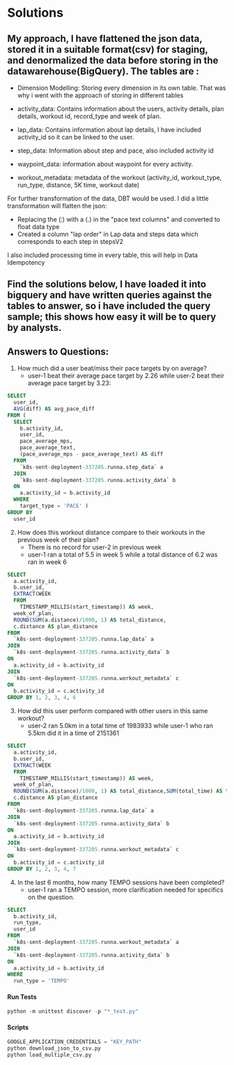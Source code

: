 # Solutions

## My approach, I have flattened the json data, stored it in a suitable format(csv) for staging, and denormalized the data before storing in the datawarehouse(BigQuery). The tables are :

- Dimension Modelling: Storing every dimension in its own table. That was why i went with the approach of storing in different tables 

- activity_data: Contains information about the users, activity details, plan details, workout id, record_type and week of plan.
- lap_data: Contains information about lap details, I have included activity_id so it can be linked to the user.
- step_data: Information about step and pace, also included activity id
- waypoint_data: information about waypoint for every activity.
- workout_metadata: metadata of the workout (activity_id, workout_type, run_type, distance, 5K time, workout date)

For further transformation of the data, DBT would be used. I did a little transformation will flatten the json:
- Replacing the (:) with a (.) in the "pace text columns" and converted to float data type
- Created a column "lap order" in Lap data and steps data which corresponds to each step in stepsV2

I also included processing time in every table, this will help in Data Idempotency 


## Find the solutions below, I have loaded it into bigquery and have written queries against the tables to answer, so i have included the query sample; this shows how easy it will be to query by analysts. 

## Answers to Questions:
1. How much did a user beat/miss their pace targets by on average?
    - user-1 beat their average pace target by 2.26 while user-2 beat their average pace target by 3.23:
```sql
SELECT
  user_id,
  AVG(diff) AS avg_pace_diff
FROM (
  SELECT
    b.activity_id,
    user_id,
    pace_average_mps,
    pace_average_text,
    (pace_average_mps - pace_average_text) AS diff
  FROM
    `k8s-sent-deployment-337205.runna.step_data` a
  JOIN
    `k8s-sent-deployment-337205.runna.activity_data` b
  ON
    a.activity_id = b.activity_id
  WHERE
    target_type = 'PACE' )
GROUP BY
  user_id
```
2. How does this workout distance compare to their workouts in the previous week of their plan?
    - There is no record for user-2 in previous week
    - user-1 ran a total of 5.5 in week 5 while a total distance of 6.2 was ran in week 6
```sql
SELECT
  a.activity_id,
  b.user_id,
  EXTRACT(WEEK
  FROM
    TIMESTAMP_MILLIS(start_timestamp)) AS week,
  week_of_plan,
  ROUND(SUM(a.distance)/1000, 1) AS total_distance,
  c.distance AS plan_distance
FROM
  `k8s-sent-deployment-337205.runna.lap_data` a
JOIN
  `k8s-sent-deployment-337205.runna.activity_data` b
ON
  a.activity_id = b.activity_id
JOIN
  `k8s-sent-deployment-337205.runna.workout_metadata` c
ON
  b.activity_id = c.activity_id
GROUP BY 1, 2, 3, 4, 6
```
3. How did this user perform compared with other users in this same workout?
    - user-2 ran 5.0km in a total time of 1983933 while user-1 who ran 5.5km did it in a time of 2151361
```sql
SELECT
  a.activity_id,
  b.user_id,
  EXTRACT(WEEK
  FROM
    TIMESTAMP_MILLIS(start_timestamp)) AS week,
  week_of_plan,
  ROUND(SUM(a.distance)/1000, 1) AS total_distance,SUM(total_time) AS total_time,
  c.distance AS plan_distance
FROM
  `k8s-sent-deployment-337205.runna.lap_data` a
JOIN
  `k8s-sent-deployment-337205.runna.activity_data` b
ON
  a.activity_id = b.activity_id
JOIN
  `k8s-sent-deployment-337205.runna.workout_metadata` c
ON
  b.activity_id = c.activity_id
GROUP BY 1, 2, 3, 4, 7
```
4. In the last 6 months, how many TEMPO sessions have been completed?
    - user-1 ran a TEMPO session, more clarification needed for specifics on the question. 
```sql
SELECT
  b.activity_id,
  run_type,
  user_id
FROM
  `k8s-sent-deployment-337205.runna.workout_metadata` a
JOIN
  `k8s-sent-deployment-337205.runna.activity_data` b
ON
  a.activity_id = b.activity_id
WHERE
  run_type = 'TEMPO'
```

#### Run Tests

```python
python -m unittest discover -p "*_test.py"
```

#### Scripts
```python
GOOGLE_APPLICATION_CREDENTIALS = "KEY_PATH"
python download_json_to_csv.py 
python load_multiple_csv.py
```

